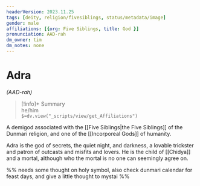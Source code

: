 ```yaml
---
headerVersion: 2023.11.25
tags: [deity, religion/fivesiblings, status/metadata/image]
gender: male
affiliations: [{org: Five Siblings, title: God }]
pronunciation: AAD-rah
dm_owner: tim
dm_notes: none
---
```

# Adra
*(AAD-rah)*
>[!info]+ Summary  
> he/him  
> `$=dv.view("_scripts/view/get_Affiliations")`

A demigod associated with the [[Five Siblings|the Five Siblings]] of the Dunmari religion, and one of the [[Incorporeal Gods]] of humanity. 

Adra is the god of secrets, the quiet night, and darkness, a lovable trickster and patron of outcasts and misfits and lovers. He is the child of [[Chidya]] and a mortal, although who the mortal is no one can seemingly agree on. 

%% needs some thought on holy symbol, also check dunmari calendar for feast days, and give a little thought to mystai %%